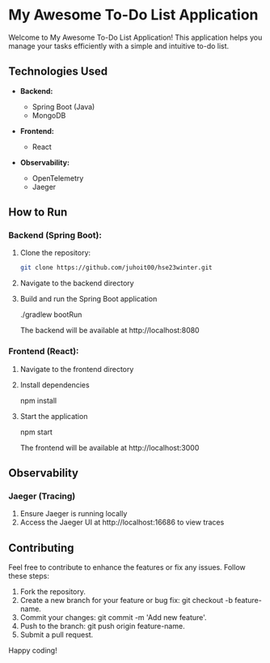 # My Awesome To-Do List Application

Welcome to My Awesome To-Do List Application! This application helps you manage your tasks efficiently with a simple and intuitive to-do list.

## Technologies Used

- **Backend:**
  - Spring Boot (Java)
  - MongoDB

- **Frontend:**
  - React

- **Observability:**
  - OpenTelemetry
  - Jaeger

## How to Run

### Backend (Spring Boot):

1. Clone the repository:

   ```bash
   git clone https://github.com/juhoit00/hse23winter.git

2. Navigate to the backend directory

3. Build and run the Spring Boot application
   
   ./gradlew bootRun

   The backend will be available at http://localhost:8080

### Frontend (React):

1. Navigate to the frontend directory

2. Install dependencies

   npm install

3. Start the application

   npm start

   The frontend will be available at http://localhost:3000

## Observability

### Jaeger (Tracing)

1. Ensure Jaeger is running locally
2. Access the Jaeger UI at http://localhost:16686 to view traces

## Contributing
Feel free to contribute to enhance the features or fix any issues. Follow these steps:

1. Fork the repository.
2. Create a new branch for your feature or bug fix: git checkout -b feature-name.
3. Commit your changes: git commit -m 'Add new feature'.
4. Push to the branch: git push origin feature-name.
5. Submit a pull request.
   
Happy coding!

